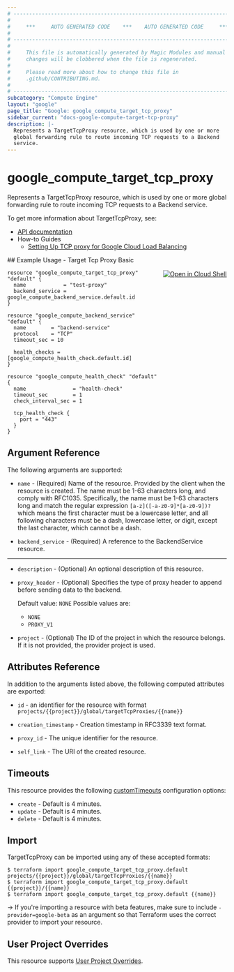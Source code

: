 ```yaml
---
# ----------------------------------------------------------------------------
#
#     ***     AUTO GENERATED CODE    ***    AUTO GENERATED CODE     ***
#
# ----------------------------------------------------------------------------
#
#     This file is automatically generated by Magic Modules and manual
#     changes will be clobbered when the file is regenerated.
#
#     Please read more about how to change this file in
#     .github/CONTRIBUTING.md.
#
# ----------------------------------------------------------------------------
subcategory: "Compute Engine"
layout: "google"
page_title: "Google: google_compute_target_tcp_proxy"
sidebar_current: "docs-google-compute-target-tcp-proxy"
description: |-
  Represents a TargetTcpProxy resource, which is used by one or more
  global forwarding rule to route incoming TCP requests to a Backend
  service.
---
```


# google\_compute\_target\_tcp\_proxy

Represents a TargetTcpProxy resource, which is used by one or more
global forwarding rule to route incoming TCP requests to a Backend
service.


To get more information about TargetTcpProxy, see:

* [API documentation](https://cloud.google.com/compute/docs/reference/v1/targetTcpProxies)
* How-to Guides
    * [Setting Up TCP proxy for Google Cloud Load Balancing](https://cloud.google.com/compute/docs/load-balancing/tcp-ssl/tcp-proxy)

<div class = "oics-button" style="float: right; margin: 0 0 -15px">
  <a href="https://console.cloud.google.com/cloudshell/open?cloudshell_git_repo=https%3A%2F%2Fgithub.com%2Fterraform-google-modules%2Fdocs-examples.git&cloudshell_working_dir=target_tcp_proxy_basic&cloudshell_image=gcr.io%2Fgraphite-cloud-shell-images%2Fterraform%3Alatest&open_in_editor=main.tf&cloudshell_print=.%2Fmotd&cloudshell_tutorial=.%2Ftutorial.md" target="_blank">
    <img alt="Open in Cloud Shell" src="//gstatic.com/cloudssh/images/open-btn.svg" style="max-height: 44px; margin: 32px auto; max-width: 100%;">
  </a>
</div>
## Example Usage - Target Tcp Proxy Basic


```hcl
resource "google_compute_target_tcp_proxy" "default" {
  name            = "test-proxy"
  backend_service = google_compute_backend_service.default.id
}

resource "google_compute_backend_service" "default" {
  name        = "backend-service"
  protocol    = "TCP"
  timeout_sec = 10

  health_checks = [google_compute_health_check.default.id]
}

resource "google_compute_health_check" "default" {
  name               = "health-check"
  timeout_sec        = 1
  check_interval_sec = 1

  tcp_health_check {
    port = "443"
  }
}
```

## Argument Reference

The following arguments are supported:


* `name` -
  (Required)
  Name of the resource. Provided by the client when the resource is
  created. The name must be 1-63 characters long, and comply with
  RFC1035. Specifically, the name must be 1-63 characters long and match
  the regular expression `[a-z]([-a-z0-9]*[a-z0-9])?` which means the
  first character must be a lowercase letter, and all following
  characters must be a dash, lowercase letter, or digit, except the last
  character, which cannot be a dash.

* `backend_service` -
  (Required)
  A reference to the BackendService resource.


- - -


* `description` -
  (Optional)
  An optional description of this resource.

* `proxy_header` -
  (Optional)
  Specifies the type of proxy header to append before sending data to
  the backend.

  Default value: `NONE`
  Possible values are:
  * `NONE`
  * `PROXY_V1`

* `project` - (Optional) The ID of the project in which the resource belongs.
    If it is not provided, the provider project is used.


## Attributes Reference

In addition to the arguments listed above, the following computed attributes are exported:

* `id` - an identifier for the resource with format `projects/{{project}}/global/targetTcpProxies/{{name}}`

* `creation_timestamp` -
  Creation timestamp in RFC3339 text format.

* `proxy_id` -
  The unique identifier for the resource.
* `self_link` - The URI of the created resource.


## Timeouts

This resource provides the following
[customTimeouts](https://www.pulumi.com/docs/intro/concepts/programming-model/#customtimeouts) configuration options:

- `create` - Default is 4 minutes.
- `update` - Default is 4 minutes.
- `delete` - Default is 4 minutes.

## Import

TargetTcpProxy can be imported using any of these accepted formats:

```
$ terraform import google_compute_target_tcp_proxy.default projects/{{project}}/global/targetTcpProxies/{{name}}
$ terraform import google_compute_target_tcp_proxy.default {{project}}/{{name}}
$ terraform import google_compute_target_tcp_proxy.default {{name}}
```

-> If you're importing a resource with beta features, make sure to include `-provider=google-beta`
as an argument so that Terraform uses the correct provider to import your resource.

## User Project Overrides

This resource supports [User Project Overrides](https://www.terraform.io/docs/providers/google/guides/provider_reference.html#user_project_override).
